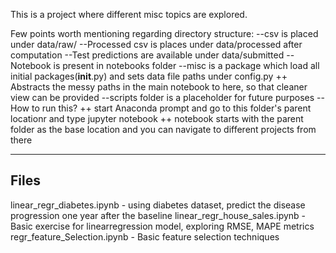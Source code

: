 This is a project where different misc topics are explored.

Few points worth mentioning regarding directory structure:
--csv is placed under data/raw/
--Processed csv is places under data/processed after computation
--Test predictions are available under data/submitted
--Notebook is present in notebooks folder
--misc is a package which load all initial packages(__init__.py) and sets data file paths under config.py
  ++ Abstracts the messy paths in the main notebook to here, so that cleaner view can be provided
--scripts folder is a placeholder for future purposes
--How to run this?
  ++ start Anaconda prompt and go to this folder's parent locationr and type jupyter notebook
  ++ notebook starts with the parent folder as the base location and you can navigate to different projects from there



---------------------------------------------------
Files
--------------------------------------------------
linear_regr_diabetes.ipynb - using diabetes dataset, predict the disease progression one year after the baseline
linear_regr_house_sales.ipynb - Basic exercise for linearregression model, exploring RMSE, MAPE metrics
regr_feature_Selection.ipynb - Basic feature selection techniques
